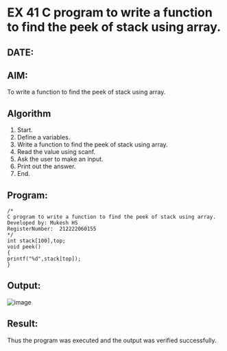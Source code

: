 # EX 41 C program to write a function to find the peek of stack using array.
## DATE:
## AIM:
To write a function to find the peek of stack using array.

## Algorithm
1.  Start. 
2. Define a variables. 
3. Write a function to find the peek of stack using array. 
4. Read the value using scanf. 
5. Ask the user to make an input. 
6. Print out the answer. 
7. End.  

## Program:
```
/*
C program to write a function to find the peek of stack using array.
Developed by: Mukesh HS
RegisterNumber:  212222060155
*/
int stack[100],top; 
void peek() 
{ 
printf("%d",stack[top]);
}
```

## Output:
![image](https://github.com/user-attachments/assets/e6990a19-fb3b-459d-b7cb-ed4c69b331cf)

## Result:
Thus the program was executed and the output was verified successfully.
